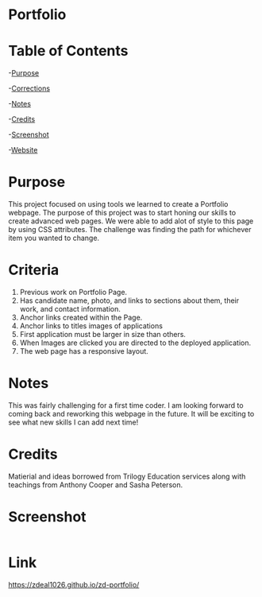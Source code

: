 
# Portfolio


# Table of Contents
-[Purpose](#Purpose)

-[Corrections](#Criteria)

-[Notes](#Notes)

-[Credits](#Credits)

-[Screenshot](#Screenshot)

-[Website](#Link)



# Purpose
This project focused on using tools we learned to create a Portfolio webpage. The purpose of this project was to start honing our skills to create advanced web pages. We were able to add alot of style to this page by using CSS attributes. The challenge was finding the path for whichever item you wanted to change. 

# Criteria
1. Previous work on Portfolio Page.
2. Has candidate name, photo, and links to sections about them, their work, and contact information.
3. Anchor links created within the Page.
4. Anchor links to titles images of applications
5. First application must be larger in size than others.
6. When Images are clicked you are directed to the deployed application.
7. The web page has a responsive layout.


# Notes
This was fairly challenging for a first time coder. I am looking forward to coming back and reworking this webpage in the future. It will be exciting to see what new skills I can add next time!

# Credits
Matierial and ideas borrowed from Trilogy Education services along with teachings from Anthony Cooper and Sasha Peterson.


# Screenshot        

<img src=""/>


# Link

https://zdeal1026.github.io/zd-portfolio/


